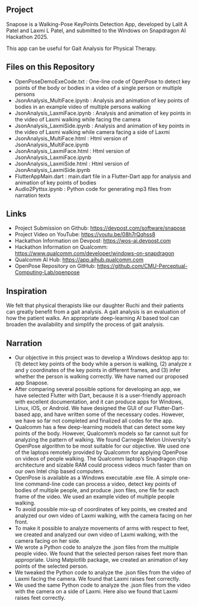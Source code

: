 ## Project

Snapose is a Walking-Pose KeyPoints Detection App, developed by Lalit A Patel and Laxmi L Patel, and submitted to the Windows on Snapdragon AI Hackathon 2025.

This app can be useful for Gait Analysis for Physical Therapy.

## Files on this Repository

- OpenPoseDemoExeCode.txt : One-line code of OpenPose to detect key points of the body or bodies in a video of a single person or multiple persons
- JsonAnalysis_MultiFace.ipynb : Analysis and animation of key points of bodies in an example video of multiple persons walking
- JsonAnalysis_LaxmiFace.ipynb : Analysis and animation of key points in the video of Laxmi walking while facing the camera 
- JsonAnalysis_LaxmiSide.ipynb : Analysis and animation of key points in the video of Laxmi walking while camera facing a side of Laxmi
- JsonAnalysis_MultiFace.html : Html version of JsonAnalysis_MultiFace.ipynb
- JsonAnalysis_LaxmiFace.html : Html version of JsonAnalysis_LaxmiFace.ipynb
- JsonAnalysis_LaxmiSide.html : Html version of JsonAnalysis_LaxmiSide.ipynb
- FlutterAppMain.dart : main.dart file in a Flutter-Dart app for analysis and animation of key points of bodies
- Audio2Pyttsx.ipynb : Python code for generating mp3 files from narration texts

## Links

- Project Submission on Github: https://devpost.com/software/snapose
- Project Video on YouTube: https://youtu.be/08h7rQqhss8
- Hackathon Information on Devpost: https://wos-ai.devpost.com
- Hackathon Information on Qualcomm: https://www.qualcomm.com/developer/windows-on-snapdragon
- Qualcomm AI Hub: https://app.aihub.qualcomm.com
- OpenPose Repository on GitHub: https://github.com/CMU-Perceptual-Computing-Lab/openpose

## Inspiration

We felt that physical therapists like our daughter Ruchi and their patients can greatly benefit from a gait analysis. A gait analysis is an evaluation of how the patient walks. An appropriate deep-learning AI based tool can broaden the availability and simplify the process of gait analysis.

## Narration

- Our objective in this project was to develop a Windows desktop app to: (1) detect key points of the body while a person is walking, (2) analyze x and y coordinates of the key points in different frames, and (3) infer whether the person is walking correctly. We have named our proposed app Snapose.
- After comparing several possible options for developing an app, we have selected Flutter with Dart, because it is a user-friendly approach with excellent documentation, and it can produce apps for Windows, Linux, iOS, or Android. We have designed the GUI of our Flutter-Dart-based app, and have written some of the necessary codes. However, we have so far not completed and finalized all codes for the app.
- Qualcomm has a few deep-learning models that can detect some key points of the body. However, Qualcomm’s models so far cannot suit for analyzing the pattern of walking. We found Carnegie Melon University's OpenPose algorithm to be most suitable for our objective. We used one of the laptops remotely provided by Qualcomm for applying OpenPose on videos of people walking. The Qualcomm laptop’s Snapdragon chip architecture and sizable RAM could process videos much faster than on our own Intel chip based computers.
- OpenPose is available as a Windows executable .exe file. A simple one-line command-line code can process a video, detect key points of bodies of multiple people, and produce .json files, one file for each frame of the video. We used an example video of multiple people walking.
- To avoid possible mix-up of coordinates of key points, we created and analyzed our own video of Laxmi walking, with the camera facing on her front.
- To make it possible to analyze movements of arms with respect to feet, we created and analyzed our own video of Laxmi walking, with the camera facing on her side.
- We wrote a Python code to analyze the .json files from the multiple people video. We found that the selected person raises feet more than appropriate. Using Matplotlib package, we created an animation of key points of the selected person.
- We tweaked the Python code to analyze the .json files from the video of Laxmi facing the camera. We found that Laxmi raises feet correctly.
- We used the same Python code to analyze the .json files from the video with the camera on a side of Laxmi. Here also we found that Laxmi raises feet correctly.